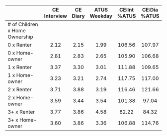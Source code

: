 
|                      | CE<br>Interview |  CE<br>Diary | ATUS<br>Weekday | CE:Int<br>%ATUS | CE:Dia<br>%ATUS |
| -------------------- | :----------: | :----------: | :----------: | :----------: | :----------: |
| # of Children x Home Ownership |              |              |              |              |              |
| 0 x Renter           |         2.12 |         2.15 |         1.99 |       106.56 |       107.97 |
| 0 x Home-owner       |         2.81 |         2.83 |         2.65 |       105.90 |       106.68 |
| 1 x Renter           |         3.37 |         3.30 |         3.01 |       111.88 |       109.65 |
| 1 x Home-owner       |         3.23 |         3.21 |         2.74 |       117.75 |       117.00 |
| 2 x Renter           |         3.71 |         3.88 |         3.19 |       116.46 |       121.66 |
| 2 x Home-owner       |         3.59 |         3.44 |         3.54 |       101.38 |        97.04 |
| 3+ x Renter          |         3.77 |         3.86 |         4.58 |        82.22 |        84.32 |
| 3+ x Home-owner      |         3.60 |         3.86 |         3.36 |       106.88 |       114.76 |

